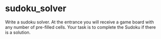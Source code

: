 # sudoku_solver
Write a sudoku solver. At the entrance you will receive a game board with any number of pre-filled cells. Your task is to complete the Sudoku if there is a solution.
